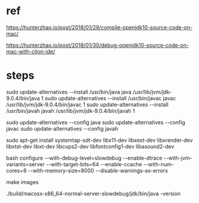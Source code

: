 # ref
https://hunterzhao.io/post/2018/01/29/compile-openjdk10-source-code-on-mac/

https://hunterzhao.io/post/2018/01/30/debug-openjdk10-source-code-on-mac-with-clion-ide/


# steps
sudo update-alternatives --install /usr/bin/java java /usr/lib/jvm/jdk-9.0.4/bin/java 1
sudo update-alternatives --install /usr/bin/javac javac /usr/lib/jvm/jdk-9.0.4/bin/javac 1
sudo update-alternatives --install /usr/bin/javah javah /usr/lib/jvm/jdk-9.0.4/bin/javah 1

sudo update-alternatives --config java
sudo update-alternatives --config javac
sudo update-alternatives --config javah

sudo apt-get install systemtap-sdt-dev libx11-dev libxext-dev libxrender-dev libxtst-dev libxt-dev libcups2-dev libfontconfig1-dev libasound2-dev


bash configure --with-debug-level=slowdebug --enable-dtrace --with-jvm-variants=server --with-target-bits=64 --enable-ccache --with-num-cores=8 --with-memory-size=8000  --disable-warnings-as-errors

make images

./build/macosx-x86_64-normal-server-slowdebug/jdk/bin/java -version




















